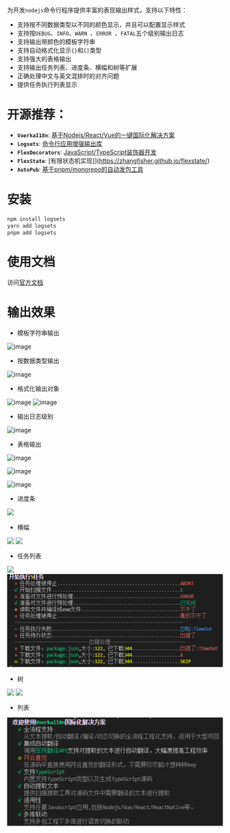 为开发`nodejs`命令行程序提供丰富的表现输出样式，支持以下特性：

- 支持按不同数据类型以不同的颜色显示，并且可以配置显示样式
- 支持按`DEBUG`、`INFO`、`WARN `、`ERROR `、`FATAL`五个级别输出日志
- 支持输出带颜色的模板字符串
- 支持自动格式化显示`{}`和`[]`类型
- 支持强大的表格输出
- 支持输出任务列表、进度条、横幅和树等扩展
- 正确处理中文与英文混排时的对齐问题
- 提供任务执行列表显示


# **开源推荐：** 

- **`VoerkaI18n`**: [基于Nodejs/React/Vue的一键国际化解决方案](https://zhangfisher.github.io/voerka-i18n/)
- **`Logsets`**: [命令行应用增强输出库](https://zhangfisher.github.io/logsets/)
- **`FlexDecorators`**:  [JavaScript/TypeScript装饰器开发](https://zhangfisher.github.io/flex-decorators/)
- **`FlexState`**:  [有限状态机实现]](https://zhangfisher.github.io/flexstate/)
- **`AutoPub`**:  [基于pnpm/monorepo的自动发包工具](https://zhangfisher.github.io/autopub/)


# 安装

```shell
npm install logsets
yarn add logsets
pnpm add logsets
```

# 使用文档

访问[官方文档](https://zhangfisher.github.io/logsets/)

# 输出效果

- 模板字符串输出

![image](./docs/images/log.jpg)

- 按数据类型输出

![image](./docs/images/log2.jpg)

- 格式化输出对象

![image](./docs/images/log3.jpg)
![image](./docs/images/log5.jpg)

- 输出日志级别

![image](./docs/images/log11.jpg)

- 表格输出

![image](./docs/images/log6.jpg)
 
![image](./docs/images/log7.jpg)

![image](./docs/images/log8.jpg)

- 进度条

![](./docs/images/progressbar.png)

- 横幅

![](./docs/images/banner1.png)
![](./docs/images/banner2.png)


- 任务列表

![](./docs/images/tasklist.demo.gif) 
![](./docs/images/createTasks.png) 


- 树

![](./docs/images/tree1.png)
![](./docs/images/tree2.png)

- 列表

![](./docs/images/list.png)


